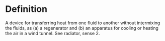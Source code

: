 # Definition

A device for transferring heat from one fluid to another without
intermixing the fluids, as (a) a regenerator and (b) an apparatus for
cooling or heating the air in a wind tunnel. See radiator, sense 2.
